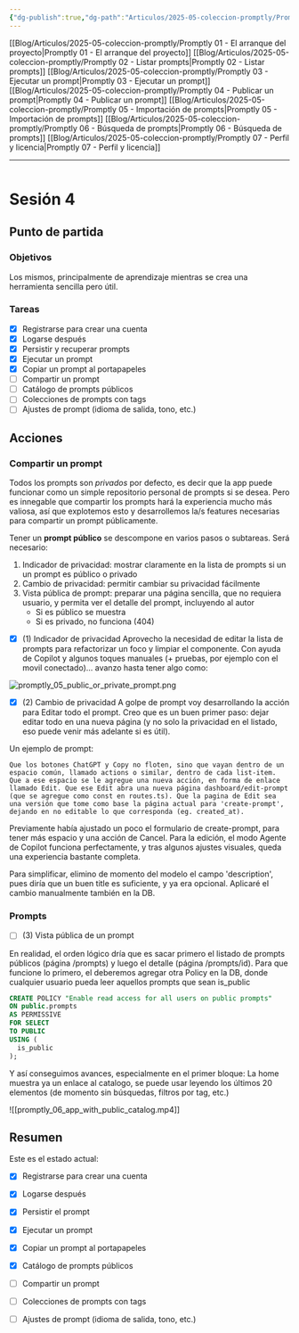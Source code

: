 ```yaml
---
{"dg-publish":true,"dg-path":"Articulos/2025-05-coleccion-promptly/Promptly 04 - Publicar un prompt.md","permalink":"/articulos/2025-05-coleccion-promptly/promptly-04-publicar-un-prompt/","title":"Promptly 04 - Publicar un prompt","tags":["nextjs","supabase","postgresql","tailwindcss"]}
---
```



<div class="transclusion internal-embed is-loaded"><div class="markdown-embed">



[[Blog/Articulos/2025-05-coleccion-promptly/Promptly 01 - El arranque del proyecto\|Promptly 01 - El arranque del proyecto]]
[[Blog/Articulos/2025-05-coleccion-promptly/Promptly 02 - Listar prompts\|Promptly 02 - Listar prompts]]
[[Blog/Articulos/2025-05-coleccion-promptly/Promptly 03 - Ejecutar un prompt\|Promptly 03 - Ejecutar un prompt]]
[[Blog/Articulos/2025-05-coleccion-promptly/Promptly 04 - Publicar un prompt\|Promptly 04 - Publicar un prompt]]
[[Blog/Articulos/2025-05-coleccion-promptly/Promptly 05 - Importación de prompts\|Promptly 05 - Importación de prompts]]
[[Blog/Articulos/2025-05-coleccion-promptly/Promptly 06 - Búsqueda de prompts\|Promptly 06 - Búsqueda de prompts]]
[[Blog/Articulos/2025-05-coleccion-promptly/Promptly 07 - Perfil y licencia\|Promptly 07 - Perfil y licencia]]


</div></div>


---

```table-of-contents
```


# Sesión 4

## Punto de partida
### Objetivos
Los mismos, principalmente de aprendizaje mientras se crea una herramienta sencilla pero útil.

### Tareas
- [x] Registrarse para crear una cuenta
- [x] Logarse después
- [x] Persistir y recuperar prompts
- [x] Ejecutar un prompt 
- [x] Copiar un prompt al portapapeles
- [ ] Compartir un prompt
- [ ] Catálogo de prompts públicos
- [ ] Colecciones de prompts con tags
- [ ] Ajustes de prompt (idioma de salida, tono, etc.)

## Acciones

### Compartir un prompt
Todos los prompts son *privados* por defecto, es decir que la app puede funcionar como un simple repositorio personal de prompts si se desea. Pero es innegable que compartir los prompts hará la experiencia mucho más valiosa, así que explotemos esto y desarrollemos la/s features necesarias para compartir un prompt públicamente.

Tener un **prompt público** se descompone en varios pasos o subtareas. Será necesario:
1. Indicador de privacidad: mostrar claramente en la lista de prompts si un un prompt es público o privado
2. Cambio de privacidad: permitir cambiar su privacidad fácilmente
3. Vista pública de prompt: preparar una página sencilla, que no requiera usuario, y permita ver el detalle del prompt, incluyendo al autor
	- Si es público se muestra
	- Si es privado, no funciona (404)


- [x] (1) Indicador de privacidad
Aprovecho la necesidad de editar la lista de prompts para refactorizar un foco y limpiar el componente. Con ayuda de Copilot y algunos toques manuales (+ pruebas, por ejemplo con el movil conectado)... avanzo hasta tener algo como:

![promptly_05_public_or_private_prompt.png](/img/user/Blog/Articulos/2025-05-coleccion-promptly/media/promptly_05_public_or_private_prompt.png)

- [x] (2) Cambio de privacidad
A golpe de prompt voy desarrollando la acción para Editar todo el prompt. Creo que es un buen primer paso: dejar editar todo en una nueva página (y no solo la privacidad en el listado, eso puede venir más adelante si es útil).

Un ejemplo de prompt:
```prompt
Que los botones ChatGPT y Copy no floten, sino que vayan dentro de un espacio común, llamado actions o similar, dentro de cada list-item. Que a ese espacio se le agregue una nueva acción, en forma de enlace llamado Edit. Que ese Edit abra una nueva página dashboard/edit-prompt (que se agregue como const en routes.ts). Que la pagina de Edit sea una versión que tome como base la página actual para 'create-prompt', dejando en no editable lo que corresponda (eg. created_at).
```

Previamente había ajustado un poco el formulario de create-prompt, para tener más espacio y una acción de Cancel.
Para la edición, el modo Agente de Copilot funciona perfectamente, y tras algunos ajustes visuales, queda una experiencia bastante completa. 

Para simplificar, elimino de momento del modelo el campo 'description', pues diría que un buen title es suficiente, y ya era opcional. Aplicaré el cambio manualmente también en la DB.

### Prompts
- [ ] (3) Vista pública de un prompt

En realidad, el orden lógico dría que es sacar primero el listado de prompts públicos (página /prompts) y luego el detalle (página /prompts/id). Para que funcione lo primero, el deberemos agregar otra Policy en la DB, donde cualquier usuario pueda leer aquellos prompts que sean is_public
```sql
CREATE POLICY "Enable read access for all users on public prompts"
ON public.prompts
AS PERMISSIVE
FOR SELECT
TO PUBLIC
USING (
  is_public
);
```

Y así conseguimos avances, especialmente en el primer bloque: La home muestra ya un enlace al catalogo, se puede usar leyendo los últimos 20 elementos (de momento sin búsquedas, filtros por tag, etc.)

![[promptly_06_app_with_public_catalog.mp4]]


## Resumen
Este es el estado actual:
- [x] Registrarse para crear una cuenta
- [x] Logarse después
- [x] Persistir el prompt
- [x] Ejecutar un prompt 
- [x] Copiar un prompt al portapapeles
- [x] Catálogo de prompts públicos
- [ ] Compartir un prompt 
- [ ] Colecciones de prompts con tags
- [ ] Ajustes de prompt (idioma de salida, tono, etc.)

